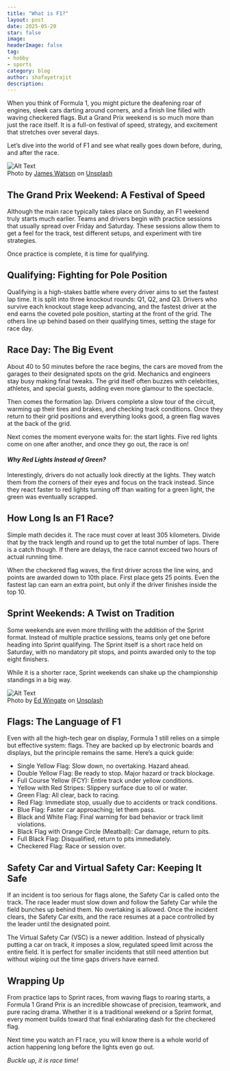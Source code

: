 ```yaml
---
title: "What is F1?"
layout: post
date: 2025-05-20 
star: false
image: 
headerImage: false
tag:
- hobby
- sports 
category: blog
author: shafayetrajit
description: 
---
```


When you think of Formula 1, you might picture the deafening roar of engines, sleek cars darting around corners, and a finish line filled with waving checkered flags. But a Grand Prix weekend is so much more than just the race itself. It is a full-on festival of speed, strategy, and excitement that stretches over several days.

Let’s dive into the world of F1 and see what really goes down before, during, and after the race.

<img class="image" src="{{ site.url }}/assets/f1-car.jpg" alt="Alt Text">
<figcaption class="caption">Photo by <a href="https://unsplash.com/@just_anotha_photographer?utm_content=creditCopyText&utm_medium=referral&utm_source=unsplash">James Watson</a> on <a href="https://unsplash.com/photos/a-race-car-driving-down-a-race-track-DvtJ34FAHOA?utm_content=creditCopyText&utm_medium=referral&utm_source=unsplash">Unsplash</a>
      </figcaption>

## The Grand Prix Weekend: A Festival of Speed

Although the main race typically takes place on Sunday, an F1 weekend truly starts much earlier.
Teams and drivers begin with practice sessions that usually spread over Friday and Saturday. These sessions allow them to get a feel for the track, test different setups, and experiment with tire strategies.

Once practice is complete, it is time for qualifying.

## Qualifying: Fighting for Pole Position

Qualifying is a high-stakes battle where every driver aims to set the fastest lap time. It is split into three knockout rounds: Q1, Q2, and Q3. Drivers who survive each knockout stage keep advancing, and the fastest driver at the end earns the coveted pole position, starting at the front of the grid. The others line up behind based on their qualifying times, setting the stage for race day.

## Race Day: The Big Event

About 40 to 50 minutes before the race begins, the cars are moved from the garages to their designated spots on the grid. Mechanics and engineers stay busy making final tweaks. The grid itself often buzzes with celebrities, athletes, and special guests, adding even more glamour to the spectacle.

Then comes the formation lap. Drivers complete a slow tour of the circuit, warming up their tires and brakes, and checking track conditions. Once they return to their grid positions and everything looks good, a green flag waves at the back of the grid.

Next comes the moment everyone waits for: the start lights. Five red lights come on one after another, and once they go out, the race is on!

#### _Why Red Lights Instead of Green?_

Interestingly, drivers do not actually look directly at the lights. They watch them from the corners of their eyes and focus on the track instead. Since they react faster to red lights turning off than waiting for a green light, the green was eventually scrapped.

## How Long Is an F1 Race?

Simple math decides it. The race must cover at least 305 kilometers. Divide that by the track length and round up to get the total number of laps. There is a catch though. If there are delays, the race cannot exceed two hours of actual running time.

When the checkered flag waves, the first driver across the line wins, and points are awarded down to 10th place. First place gets 25 points. Even the fastest lap can earn an extra point, but only if the driver finishes inside the top 10.

## Sprint Weekends: A Twist on Tradition

Some weekends are even more thrilling with the addition of the Sprint format. Instead of multiple practice sessions, teams only get one before heading into Sprint qualifying. The Sprint itself is a short race held on Saturday, with no mandatory pit stops, and points awarded only to the top eight finishers.

While it is a shorter race, Sprint weekends can shake up the championship standings in a big way.

<img class="image" src="{{ site.url }}/assets/f1-flag.jpg" alt="Alt Text">
<figcaption class="caption">Photo by <a href="https://unsplash.com/@ed_wingate?utm_content=creditCopyText&utm_medium=referral&utm_source=unsplash">Ed Wingate</a> on <a href="https://unsplash.com/photos/a-group-of-people-with-umbrellas-on-a-race-track-GivN-iWyFLA?utm_content=creditCopyText&utm_medium=referral&utm_source=unsplash">Unsplash</a>
      </figcaption>

## Flags: The Language of F1

Even with all the high-tech gear on display, Formula 1 still relies on a simple but effective system: flags. They are backed up by electronic boards and displays, but the principle remains the same. Here’s a quick guide:

- Single Yellow Flag: Slow down, no overtaking. Hazard ahead.
- Double Yellow Flag: Be ready to stop. Major hazard or track blockage.
- Full Course Yellow (FCY): Entire track under yellow conditions.
- Yellow with Red Stripes: Slippery surface due to oil or water.
- Green Flag: All clear, back to racing.
- Red Flag: Immediate stop, usually due to accidents or track conditions.
- Blue Flag: Faster car approaching; let them pass.
- Black and White Flag: Final warning for bad behavior or track limit violations.
- Black Flag with Orange Circle (Meatball): Car damage, return to pits.
- Full Black Flag: Disqualified, return to pits immediately.
- Checkered Flag: Race or session over.

## Safety Car and Virtual Safety Car: Keeping It Safe

If an incident is too serious for flags alone, the Safety Car is called onto the track. The race leader must slow down and follow the Safety Car while the field bunches up behind them. No overtaking is allowed. Once the incident clears, the Safety Car exits, and the race resumes at a pace controlled by the leader until the designated point.

The Virtual Safety Car (VSC) is a newer addition. Instead of physically putting a car on track, it imposes a slow, regulated speed limit across the entire field. It is perfect for smaller incidents that still need attention but without wiping out the time gaps drivers have earned.

## Wrapping Up

From practice laps to Sprint races, from waving flags to roaring starts, a Formula 1 Grand Prix is an incredible showcase of precision, teamwork, and pure racing drama.
Whether it is a traditional weekend or a Sprint format, every moment builds toward that final exhilarating dash for the checkered flag.

Next time you watch an F1 race, you will know there is a whole world of action happening long before the lights even go out.

_Buckle up, it is race time!_